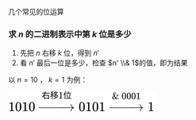 几个常见的位运算
### 求 $n$ 的二进制表示中第 $k$ 位是多少

1. 先把 $n$ 右移 $k$ 位，得到 $n'$
2. 看 $n'$ 最后一位是多少，检查 $n' \\& 1$的值，即为结果

以 $n=10$ ， $k=1$ 为例：

![bit.svg](bit.svg)
